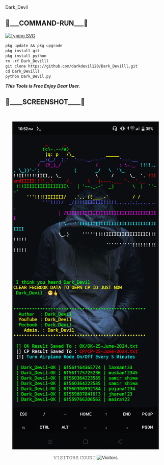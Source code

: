 <br> Dark_Devil
<h2>🔻___COMMAND-RUN___🔻 </h2>

[![Typing SVG](https://readme-typing-svg.demolab.com?font=Fira+Code&pause=1000&color=FF2C10&background=31FF9400&width=435&lines=Compile+Your+Python+Script+Enjoy%F0%9F%A4%9F)](https://git.io/typing-svg)

```
pkg update && pkg upgrade
pkg install git
pkg install python
rm -rf Dark_Devilll
git clone https://github.com/darkdevil120/Dark_Devilll.git
cd Dark_Devilll
python Dark_Devil.py
```

___This Tools is Free Enjoy Dear User.___</br>

<h2>🔻____SCREENSHOT____🔻 </h2>
<br>
<p align="center">
<img src="__scr__/PRO.jpg"/>
</p>

<p align="center"> 
 𝚅𝙸𝚂𝙸𝚃𝙾𝚁𝚂 𝙲𝙾𝚄𝙽𝚃
 <img src="https://profile-counter.glitch.me/MUMIT-404-CYBER/count.svg" alt="Visitors">
</p>
